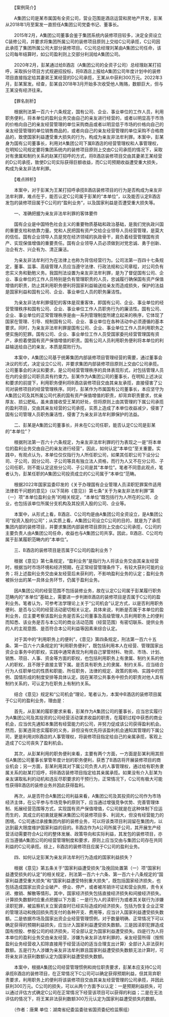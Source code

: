 　　【案例简介】

　　A集团公司是某市属国有全资公司，营业范围是酒店运营和房地产开发，彭某从2018年1月至案发一直担任A集团公司党委书记、董事长。

　　2015年2月，A集团公司董事会鉴于集团系统内装修项目较多，决定全资设立C装修公司，并要求将集团所属公司的装修项目原则上交给C公司承揽，C公司因此承揽了集团所属公司大部分装修项目。C公司总经理刘某由A集团公司任命，该公司每年结算时，如公司盈利则上交部分利润给A集团公司。

　　2020年2月，彭某通过给B酒店（A集团公司的全资子公司）总经理赵某打招呼，采取拆分项目方式规避招投标，将B酒店上报给A集团公司年度计划中的装修项目直接指定给其妻弟王某经营的D公司承揽，王某从中获利300万元。2022年3月，彭某案发。经查，彭某自2018年3月开始多次收受他人贿赂，数额巨大，但与王某没有经济往来。

　　【罪名剖析】

　　根据刑法第一百六十六条规定，国有公司、企业、事业单位的工作人员，利用职务便利，将本单位的盈利业务交由自己的亲友进行经营的，或者以明显高于市场的价格向自己的亲友经营管理的单位采购商品或者以明显低于市场的价格向自己的亲友经营管理的单位销售商品的，或者向自己的亲友经营管理的单位采购不合格商品的，致使国家利益遭受重大损失的行为，构成为亲友非法牟利罪。本案中，彭某身为国有公司董事长，利用对A集团公司下属B酒店的经营管理权和人事管理权，在明知公司规定要将集团系统内的装修项目原则上交由C公司承揽的情况下，采取对有隶属和制约关系的赵某打招呼的方式，将B酒店装修项目交由其妻弟王某经营的D公司承揽，致使D公司实际获得巨额收益，而C公司预期收益遭受重大损失，构成为亲友非法牟利罪。

　　【难点辨析】

　　本案中，对于彭某为王某打招呼承揽B酒店装修项目的行为是否构成为亲友非法牟利罪，难点在于，能否认定C公司属于彭某的“本单位”，以及能否认定B酒店发包的装修项目属于C公司的“盈利业务”，以及国家利益是否遭受重大损失等。

　　一、准确把握为亲友非法牟利罪的客体要件

　　国有企业是中国特色社会主义的重要物质基础和政治基础，是我们党执政兴国的重要支柱和依靠力量。党和人民把国有资产交给企业领导人员经营管理，是莫大的信任。国有企业领导人员是党在经济领域的执政骨干，肩负着经营管理国有资产、实现保值增值的重要责任。国有企业领导人员必须做到对党忠诚、勇于创新、治企有方、兴企有为、清正廉洁。

　　为亲友非法牟利行为在法律上也称为背信经营行为。公司法第一百四十七条规定，董事、监事、高级管理人员应当遵守法律、行政法规和公司章程，对公司负有忠实义务和勤勉义务。我国刑法设置为亲友非法牟利罪，是为了督促国有公司、企业、事业单位的工作人员特别是负有管理职责的人员，忠诚履行确保国有资产保值增值的职责，防止其利用职务便利将国家利益输送给亲友而造成损失，保护的法益是国家利益和国有公司、企业、事业单位人员的职务廉洁性。

　　为亲友非法牟利罪侵犯的客体是双重客体，即国有公司、企业、事业单位的经营管理秩序和国有公司、企业、事业单位工作人员职务行为的廉洁性。国有公司、企业、事业单位的正常管理秩序是由一系列管理制度所建立起来的秩序，它体现了国家在管理、引导、规制国有公司、企业、事业单位在各种活动中必须遵循的基本要求。同时，为亲友非法牟利罪是国有公司、企业、事业单位工作人员利用职务之便实施的犯罪。国有公司、企业、事业单位工作人员受国家委托经营管理国有资产，承担着使国有资产保值增值的职责。国有公司人员利用职务便利将本单位的利益输送给自己的亲友，本质是腐败行为。

　　本案中，A集团公司基于统筹集团内部装修项目管理经营的需要，通过董事会决议的形式，决定设立C公司，并要求集团内部装修项目原则上交由C公司承揽。公司董事会的决议和要求，是公司经营管理秩序的具体表现形式，对包括管理人员在内的全部公司职员具有约束力。彭某作为A集团公司的董事长，在明知上述决议和要求的前提下，利用职务便利将B酒店装修项目交由其亲友承揽，直接侵害了公司对装修项目的经营管理秩序。同时，彭某作为市属国有公司董事长，本应坚守为A集团公司及其所属公司代表的国有资产保值增值的职责，却背弃职责要求，优亲厚友、损公肥私，虽未直接收受王某的好处，但将原则上由其管理的下属公司承揽的盈利项目，交由其亲友经营的公司承揽，实质上造成了本单位收益减少，侵害了国有公司管理人员职务廉洁性，侵害了为亲友非法牟利罪保护的法益。

　　二、彭某是A集团公司董事长，并未在C公司任职，能否认定C公司是彭某的“本单位”？

　　根据刑法第一百六十六条规定，为亲友非法牟利罪的行为表现之一是“将本单位的盈利业务交由自己的亲友进行经营”，因此，如何认定“本单位”至关重要。实践中，有观点认为，本单位仅仅指行为人所任职公司，如果其任职公司下设分公司、子公司，因分公司、子公司等具有独立法人资格，而行为人又不在分公司、子公司任职，则不能认定这些分公司、子公司是其“本单位”。笔者不同意此观点，笔者认为，彭某任职的A集团公司投资成立的C公司属于“本单位”范畴。

　　根据2022年国家监委印发的《关于办理国有企业管理人员渎职犯罪案件适用法律若干问题的意见》（以下简称《意见》）第七条“关于为亲友非法牟利罪”第（一）项“本单位盈利业务”的相关规定，“本单位”既包括行为人所在的公司、企业，也包括该单位所属分支机构及其投资入股的公司、企业等。

　　本案中，从形式上看，B酒店、C公司均是由A集团公司全资设立，是A集团公司“投资入股的公司”；从实质上看，A集团公司设立C公司的目的，就是为了承揽集团内部的装修项目，并要求集团内部装修项目原则上交由C公司承揽，C公司的主要负责人由A集团公司任命，收益也与A集团公司共享。因此，B酒店、C公司均属于彭某履职范畴内的“本单位”。

　　三、B酒店的装修项目是否属于C公司的盈利业务？

　　根据《意见》第七条规定，“盈利业务”是指行为人将该业务交由其亲友经营时，根据当时市场环境和经济预期，在正常经营管理条件下，有较大获利可能的业务；将上述盈利业务交由亲友经营后未获利的，不影响盈利业务的认定；盈利业务被拆分出的某一具体业务环节，仍属于盈利业务。

　　因A集团公司的经营范围不包括装修业务，故在认定C公司属于彭某履行职务范畴内的“本单位”基础上，需要进一步判断B酒店的装修项目是否属于C公司的盈利业务。笔者认为，可参考法学理论上关于“公司机会”认定方式，以是否利用职务便利、是否与公司的经营活动密切相关认定。具体来说，判断是否属于本单位的盈利业务，应主要考察该盈利业务是否系公司董事及高级管理人员利用职务上的便利而知悉、该业务是否与本公司的商业活动范围（经营范围）有密切联系、提供业务的人的主观意图、是否符合本公司利益等因素来综合认定。

　　对于其中的“利用职务上的便利”，《意见》第四条规定，刑法第一百六十五条、第一百六十六条规定的“利用职务便利”，既包括利用本人在经营、管理国家出资企业事务中的职权，实践中通常表现为利用自己掌管材料、物资、市场、计划、销售、项目、人事、资金等方面的职权，也包括利用职务上有隶属、制约关系的他人的职权，且不限于直接主管下属。是否具有职务上的隶属、制约关系，应当结合行为人任职单位的性质和职能、所任职务，法律的规定、政策的影响、实践中的惯例、国情形成的制度安排等具体认定。因在某项公共事务中担负的职责对他人具有制约关系的，可认定为在职务上有制约关系。

　　结合《意见》规定和“公司机会”理论，笔者认为，本案中B酒店的装修项目属于C公司的盈利业务，理由是：

　　首先，从彭某的履职要求来看，彭某作为A集团公司的董事长，应当忠实履行为A集团公司及其投资的公司经营活动谋求收益的职责，在履职过程中获悉的商业机会，应当优先通知本集团有经营能力的公司，并努力促成该公司获得盈利机会。然而，彭某违背忠实履职的义务，非但没有优先将该盈利机会通知其管理的下属公司，更是利用对B酒店的人事管理权，将装修项目指定给自己的亲属承揽，客观上造成了C公司丧失了盈利机会。

　　其次，从彭某利用的职务便利来看，主要有两个方面，一方面是彭某利用其担任A集团公司董事长掌管年度计划的职务便利，获悉了B酒店将开展装修项目的商业机会；另一方面，彭某利用其对下属公司负责人的人事管理权，通过给有职务隶属关系的赵某打招呼，将B酒店装修项目指定给其亲属承揽。如果没有介入彭某为亲友谋取私利的动机和违反尽职要求的干预行为，正常情况下，C公司有极大可能性获得B酒店的装修业务并因此获得盈利。

　　再次，从是否符合A集团公司利益来看，A集团公司及其投资的公司作为市场经济主体，在公平参与市场竞争的原则下，应当通过增强竞争优势、完善管理体制、拓展经营范围等方式，实现国有资产保值增值，C公司就是在这种体制下应运而生的，其成立的初衷就是解决集团公司装修项目多、利润大，但没有经营能力的困境。C公司通过承接集团内部的装修业务，可以将该类项目利润留在集团内，以达到最大限度维护国家利益的目的。B酒店作为A公司所属子公司，其开展生产经营活动需要符合A公司的整体发展、政策导向和实际利益，其发包的装修项目，亦应当遵循A集团公司的经营管理制度和要求，原则上应当交由与集团公司存在共同利益的C公司承揽。综上，B酒店的装修项目应属于C公司的盈利业务。

　　四、如何认定彭某为亲友非法牟利行为造成的国家利益损失？

　　根据《意见》第五条关于“国家利益遭受损失”及挽回处置第（一）项“国家利益遭受损失的认定”的相关规定，刑法第一百六十六条、第一百六十八条规定的“国家利益遭受重大损失”和“国家利益遭受特别重大损失”，既包括国家经济损失，也包括造成国家出资企业破产、停业、停产，或者被吊销许可证和营业执照，责令关闭、撤销、解散等情形。其中，国家经济损失包括直接经济损失和间接经济损失。计算损失数额时应重点把握以下方面：一是行为人的渎职行为或者其关联行为涉嫌渎职犯罪，被监察机关立案调查时已经实际造成的经济损失，包括为恢复企业正常的管理活动和挽回损失而支付的各种开支、费用等，应当计入国家利益遭受损失数额。二是依据市场及国家出资企业经营管理惯例，对于数量明确、正常情况下可以确定获得的预期利益损失，应当计入国家利益遭受损失数额。三是因渎职犯罪造成国有控股、参股公司的经济损失，可全部认定为国家利益遭受损失。四是行为人将本单位的盈利业务交由亲友经营，涉嫌为亲友非法牟利罪的，亲友经营所得（按照盈利业务经营收入扣除直接用于经营活动的适当合理支出计算）全部计入非法获利数额。五是行为人涉嫌为亲友非法牟利罪且国家利益遭受损失数额无法计算时，可将亲友非法获利数额认定为国家利益遭受损失数额。

　　本案中，根据A集团公司经营管理惯例和岗位职责要求，彭某本应支持C公司承揽B酒店的装修项目，在正常情况下C公司可以确定获得预期利益，但其背弃职责要求，利用职务上的便利将该装修项目交由其亲友经营管理的公司承揽，并因此获利300万元。C公司的损失，可以从两个方面予以认定：一是预期利益损失，可以通过评估方式确定C公司在正常情况下经营该项目可以获得的利益；二是在无法评估的情况下，将王某非法获利数额300万元认定为国家利益遭受损失的数额。

　　（作者：唐果 单位：湖南省纪委监委驻省国资委纪检监察组）